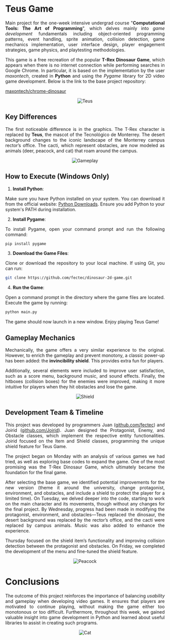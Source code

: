 # Teus Game

<p align="justify">Main project for the one-week intensive undergrad course "<b>Computational Tools: The Art of Programming</b>", which delves mainly into <i>game development</i> fundamentals including object-oriented programming patterns, event handling, sprite animation, collision detection, game mechanics implementation, user interface design, player engagement strategies, game physics, and playtesting methodologies.</p>

<p align="justify">This game is a free recreation of the popular <b>T-Rex Dinosaur Game</b>, which appears when there is no internet connection while performing searches in Google Chrome. In particular, it is based on the implementation by the user <i>maxontech</i>, created in <b>Python</b> and using the <i>Pygame</i> library for 2D video game development. Below is the link to the base project repository: </p> 

[maxontech/chrome-dinosaur](https://github.com/maxontech/chrome-dinosaur)

<p align="center">
  <img src="https://github.com/user-attachments/assets/3f3575f0-eab2-40e0-8b84-6891a361c684" alt = "Teus"/>
</p>

## Key Differences

<p align="justify">The first noticeable difference is in the graphics. The T-Rex character is replaced by <b>Teus</b>, the mascot of the Tecnológico de Monterrey. The desert background changes to the iconic landscape of the Monterrey campus rector’s office. The cacti, which represent obstacles, are now modeled as animals (deer, peacock, and cat) that roam around the campus.</p> 

<p align="center">
  <img src="https://github.com/user-attachments/assets/605179e4-668a-4fdf-a064-25c7146c9970" alt = "Gameplay"/>
</p>

## How to Execute (Windows Only)

1. **Install Python**:

<p align="justify">Make sure you have Python installed on your system. You can download it from the official website: <a href="https://www.python.org/downloads/">Python Downloads</a>. Ensure you add Python to your system's PATH during installation.</p>

2. **Install Pygame**:

<p align="justify">To install Pygame, open your command prompt and run the following command:</p>

```bash
pip install pygame
```

3. **Download the Game Files**:

<p align="justify">Clone or download the repository to your local machine. If using Git, you can run:</p>

```bash
git clone https://github.com/fectec/dinosaur-2d-game.git
```
4. **Run the Game**:

<p align="justify">Open a command prompt in the directory where the game files are located. Execute the game by running:</p>

```bash
python main.py
```
<p align="justify">The game should now launch in a new window. Enjoy playing Teus Game!</p>

## Gameplay Mechanics

<p align="justify">Mechanically, the game offers a very similar experience to the original. However, to enrich the gameplay and prevent monotony, a classic power-up has been added: the <b>invincibility shield</b>. This provides extra fun for players.</p> 

<p align="justify">Additionally, several elements were included to improve user satisfaction, such as a score menu, background music, and sound effects. Finally, the hitboxes (collision boxes) for the enemies were improved, making it more intuitive for players when they hit obstacles and lose the game.</p> 

<p align="center">
  <img src="https://github.com/user-attachments/assets/d32a1a1b-1137-4c45-a5bd-9b4cfa074a8e" alt = "Shield"/>
</p>

## Development Team & Timeline

<p align="justify">This project was developed by programmers Juan (<a href="https://github.com/fectec">github.com/fectec</a>) and Joirid (<a href="https://github.com/Joirid">github.com/Joirid</a>). Juan designed the Protagonist, Enemy, and Obstacle classes, which implement the respective entity functionalities. Joirid focused on the Item and Shield classes, programming the unique shield feature for Teus Game.</p> 

<p align="justify">The project began on Monday with an analysis of various games we had tried, as well as exploring base codes to expand the game. One of the most promising was the T-Rex Dinosaur Game, which ultimately became the foundation for the final game.</p> 

<p align="justify">After selecting the base game, we identified potential improvements for the new version (theme it around the university, change protagonist, environment, and obstacles, and include a shield to protect the player for a limited time). On Tuesday, we delved deeper into the code, starting to work on the main character and its movements, though without any changes for the final project. By Wednesday, progress had been made in modifying the protagonist, environment, and obstacles—Teus replaced the dinosaur, the desert background was replaced by the rector’s office, and the cacti were replaced by campus animals. Music was also added to enhance the experience.

</p> <p align="justify">Thursday focused on the shield item’s functionality and improving collision detection between the protagonist and obstacles. On Friday, we completed the development of the menu and fine-tuned the shield feature.</p> 

<p align="center">
  <img src="https://github.com/user-attachments/assets/4c24f3d9-7f4a-4bce-931b-50adab2184a3" alt = "Peacock"/>
</p>

# Conclusions

<p align="justify">The outcome of this project reinforces the importance of balancing <i>usability</i> and gameplay when developing video games. It ensures that players are motivated to continue playing, without making the game either too monotonous or too difficult. Furthermore, throughout this week, we gained valuable insight into game development in Python and learned about useful libraries to assist in creating such programs.</p>

<p align="center">
  <img src="https://github.com/user-attachments/assets/27180b5d-dae7-47dd-9c27-435a4de9d6de" alt = "Cat"/>
</p>
